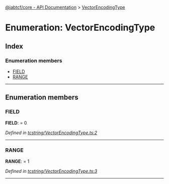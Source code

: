 [@iabtcf/core - API Documentation](../README.md) > [VectorEncodingType](../enums/vectorencodingtype.md)

# Enumeration: VectorEncodingType

## Index

### Enumeration members

* [FIELD](vectorencodingtype.md#field)
* [RANGE](vectorencodingtype.md#range)

---

## Enumeration members

<a id="field"></a>

###  FIELD

**FIELD**:  = 0

*Defined in [tcstring/VectorEncodingType.ts:2](https://github.com/chrispaterson/iabtcf-es/blob/2c1666e/modules/core/src/tcstring/VectorEncodingType.ts#L2)*

___
<a id="range"></a>

###  RANGE

**RANGE**:  = 1

*Defined in [tcstring/VectorEncodingType.ts:3](https://github.com/chrispaterson/iabtcf-es/blob/2c1666e/modules/core/src/tcstring/VectorEncodingType.ts#L3)*

___

